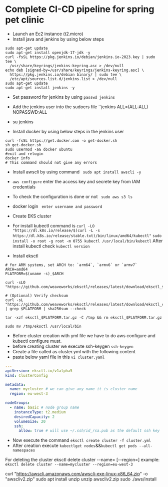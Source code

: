 # Complete CI-CD pipeline for spring pet clinic

* Launch an Ec2 instance (t2.micro)
* Install java and jenkins by using below steps

```
sudo apt-get update
sudo apt-get install openjdk-17-jdk -y
curl -fsSL https://pkg.jenkins.io/debian/jenkins.io-2023.key | sudo tee \
  /usr/share/keyrings/jenkins-keyring.asc > /dev/null
echo deb [signed-by=/usr/share/keyrings/jenkins-keyring.asc] \
  https://pkg.jenkins.io/debian binary/ | sudo tee \
  /etc/apt/sources.list.d/jenkins.list > /dev/null
sudo apt-get update
sudo apt-get install jenkins -y
```
* Set password for jenkins by using ``passwd jenkins``
* Add the jenkins user into the sudoers file ``jenkins ALL=(ALL:ALL) NOPASSWD:ALL
* su jenkins


* Install docker by using below steps in the jenkins user
```
curl -fsSL https://get.docker.com -o get-docker.sh
sh get-docker.sh
sudo usermod -aG docker ubuntu
#exit and relogin
docker info
# This command should not give any errors
```

* Install awscli by using command `` sudo apt install awscli -y``
* ``aws configure`` enter the access key and secrete key from IAM credentials
* To check the configuration is done or not `` sudo aws s3 ls``
* docker login `` enter username and password``

* Create EKS cluster
* For install kubectl command is ``curl -LO "https://dl.k8s.io/release/$(curl -L -s https://dl.k8s.io/release/stable.txt)/bin/linux/amd64/kubectl"`` ``sudo install -o root -g root -m 0755 kubectl /usr/local/bin/kubectl``
After install kubectl check ``kubectl version``


* Install eksctl

```
# for ARM systems, set ARCH to: `arm64`, `armv6` or `armv7`
ARCH=amd64
PLATFORM=$(uname -s)_$ARCH

curl -sLO "https://github.com/weaveworks/eksctl/releases/latest/download/eksctl_$PLATFORM.tar.gz"

# (Optional) Verify checksum
curl -sL "https://github.com/weaveworks/eksctl/releases/latest/download/eksctl_checksums.txt" | grep $PLATFORM | sha256sum --check

tar -xzf eksctl_$PLATFORM.tar.gz -C /tmp && rm eksctl_$PLATFORM.tar.gz

sudo mv /tmp/eksctl /usr/local/bin
```
* Before cluster creation with yml file we have to do aws configure and kubectl configure must.
* before creating cluster we execute ssh-keygen ``ssh-keygen``
* Create a file called as cluster.yml with the following content
* paste below yaml file in this ``vi cluster.yaml``

```yaml
---
apiVersion: eksctl.io/v1alpha5
kind: ClusterConfig

metadata:
  name: mycluster # we can give any name it is cluster name
  region: eu-west-3

nodeGroups:
  - name: basic # node group name
    instanceType: t2.medium
    desiredCapacity: 2
    volumeSize: 20
    ssh:
      allow: true # will use ~/.ssh/id_rsa.pub as the default ssh key
```
* Now execute the command ``eksctl create cluster -f cluster.yml``
* After creation execute ``kubectlget nodes``&&``kubectl get pods --all-namespaces``

For deleting the cluster eksctl delete cluster --name=<name> [--region=<region>]
example: ``eksctl delete cluster --name=mycluster --region=eu-west-3``

curl "https://awscli.amazonaws.com/awscli-exe-linux-x86_64.zip" -o "awscliv2.zip"
sudo apt install unzip
 unzip awscliv2.zip
 sudo ./aws/install





